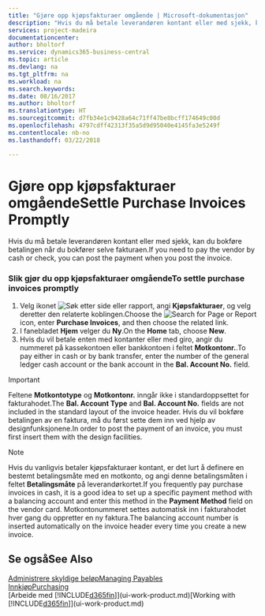 ```yaml
---
title: "Gjøre opp kjøpsfakturaer omgående | Microsoft-dokumentasjon"
description: "Hvis du må betale leverandøren kontant eller med sjekk, kan du utføre den nødvendige bokføringen når du bokfører selve fakturaen."
services: project-madeira
documentationcenter: 
author: bholtorf
ms.service: dynamics365-business-central
ms.topic: article
ms.devlang: na
ms.tgt_pltfrm: na
ms.workload: na
ms.search.keywords: 
ms.date: 08/16/2017
ms.author: bholtorf
ms.translationtype: HT
ms.sourcegitcommit: d7fb34e1c9428a64c71ff47be8bcff174649c00d
ms.openlocfilehash: 4797cdff42313f35a5d9d95040e4145fa3e5249f
ms.contentlocale: nb-no
ms.lasthandoff: 03/22/2018

---
```

# <a name="settle-purchase-invoices-promptly"></a><span data-ttu-id="2b8c1-103">Gjøre opp kjøpsfakturaer omgående</span><span class="sxs-lookup"><span data-stu-id="2b8c1-103">Settle Purchase Invoices Promptly</span></span>
<span data-ttu-id="2b8c1-104">Hvis du må betale leverandøren kontant eller med sjekk, kan du bokføre betalingen når du bokfører selve fakturaen.</span><span class="sxs-lookup"><span data-stu-id="2b8c1-104">If you need to pay the vendor by cash or check, you can post the payment when you post the invoice.</span></span>  
  
### <a name="to-settle-purchase-invoices-promptly"></a><span data-ttu-id="2b8c1-105">Slik gjør du opp kjøpsfakturaer omgående</span><span class="sxs-lookup"><span data-stu-id="2b8c1-105">To settle purchase invoices promptly</span></span>  
1. <span data-ttu-id="2b8c1-106">Velg ikonet ![Søk etter side eller rapport](media/ui-search/search_small.png "Søk etter side eller rapport"), angi **Kjøpsfakturaer**, og velg deretter den relaterte koblingen.</span><span class="sxs-lookup"><span data-stu-id="2b8c1-106">Choose the ![Search for Page or Report](media/ui-search/search_small.png "Search for Page or Report icon") icon, enter **Purchase Invoices**, and then choose the related link.</span></span>  
2. <span data-ttu-id="2b8c1-107">I fanebladet **Hjem** velger du **Ny**.</span><span class="sxs-lookup"><span data-stu-id="2b8c1-107">On the **Home** tab, choose **New**.</span></span>  
3.  <span data-ttu-id="2b8c1-108">Hvis du vil betale enten med kontanter eller med giro, angir du nummeret på kassekontoen eller bankkontoen i feltet **Motkontonr.**.</span><span class="sxs-lookup"><span data-stu-id="2b8c1-108">To pay either in cash or by bank transfer, enter the number of the general ledger cash account or the bank account in the **Bal. Account No.** field.</span></span>  
  
> [!IMPORTANT]  
>  <span data-ttu-id="2b8c1-109">Feltene **Motkontotype** og **Motkontonr.** inngår ikke i standardoppsettet for fakturahodet.</span><span class="sxs-lookup"><span data-stu-id="2b8c1-109">The **Bal. Account Type** and **Bal. Account No.** fields are not included in the standard layout of the invoice header.</span></span> <span data-ttu-id="2b8c1-110">Hvis du vil bokføre betalingen av en faktura, må du først sette dem inn ved hjelp av designfunksjonene.</span><span class="sxs-lookup"><span data-stu-id="2b8c1-110">In order to post the payment of an invoice, you must first insert them with the design facilities.</span></span>  
  
> [!NOTE]  
>  <span data-ttu-id="2b8c1-111">Hvis du vanligvis betaler kjøpsfakturaer kontant, er det lurt å definere en bestemt betalingsmåte med en motkonto, og angi denne betalingsmåten i feltet **Betalingsmåte** på leverandørkortet.</span><span class="sxs-lookup"><span data-stu-id="2b8c1-111">If you frequently pay purchase invoices in cash, it is a good idea to set up a specific payment method with a balancing account and enter this method in the **Payment Method** field on the vendor card.</span></span> <span data-ttu-id="2b8c1-112">Motkontonummeret settes automatisk inn i fakturahodet hver gang du oppretter en ny faktura.</span><span class="sxs-lookup"><span data-stu-id="2b8c1-112">The balancing account number is inserted automatically on the invoice header every time you create a new invoice.</span></span>  
  
## <a name="see-also"></a><span data-ttu-id="2b8c1-113">Se også</span><span class="sxs-lookup"><span data-stu-id="2b8c1-113">See Also</span></span>  
[<span data-ttu-id="2b8c1-114">Administrere skyldige beløp</span><span class="sxs-lookup"><span data-stu-id="2b8c1-114">Managing Payables</span></span>](payables-manage-payables.md)  
[<span data-ttu-id="2b8c1-115">Innkjøp</span><span class="sxs-lookup"><span data-stu-id="2b8c1-115">Purchasing</span></span>](purchasing-manage-purchasing.md)  
<span data-ttu-id="2b8c1-116">[Arbeide med [!INCLUDE[d365fin](includes/d365fin_md.md)]](ui-work-product.md)</span><span class="sxs-lookup"><span data-stu-id="2b8c1-116">[Working with [!INCLUDE[d365fin](includes/d365fin_md.md)]](ui-work-product.md)</span></span>
